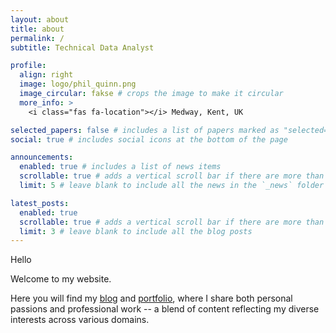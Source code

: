 ```yaml
---
layout: about
title: about
permalink: /
subtitle: Technical Data Analyst

profile:
  align: right
  image: logo/phil_quinn.png
  image_circular: fakse # crops the image to make it circular
  more_info: >
    <i class="fas fa-location"></i> Medway, Kent, UK

selected_papers: false # includes a list of papers marked as "selected={true}"
social: true # includes social icons at the bottom of the page

announcements:
  enabled: true # includes a list of news items
  scrollable: true # adds a vertical scroll bar if there are more than 3 news items
  limit: 5 # leave blank to include all the news in the `_news` folder

latest_posts:
  enabled: true
  scrollable: true # adds a vertical scroll bar if there are more than 3 new posts items
  limit: 3 # leave blank to include all the blog posts
---
```

Hello <i class="fa-solid fa-hand-wave"></i>

Welcome to my website. 

Here you will find my [blog](/blog) and [portfolio](/portfolio), where I share both personal passions and professional work -- a blend of content reflecting my diverse interests across various domains.